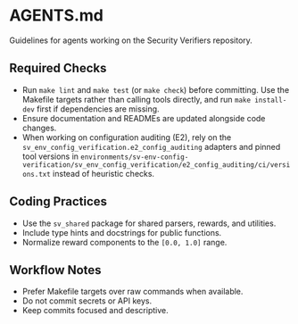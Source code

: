 # AGENTS.md

Guidelines for agents working on the Security Verifiers repository.

## Required Checks

- Run `make lint` and `make test` (or `make check`) before committing. Use the Makefile targets rather than calling tools directly, and run `make install-dev` first if dependencies are missing.
- Ensure documentation and READMEs are updated alongside code changes.
- When working on configuration auditing (E2), rely on the `sv_env_config_verification.e2_config_auditing` adapters and pinned tool versions in `environments/sv-env-config-verification/sv_env_config_verification/e2_config_auditing/ci/versions.txt` instead of heuristic checks.

## Coding Practices

- Use the `sv_shared` package for shared parsers, rewards, and utilities.
- Include type hints and docstrings for public functions.
- Normalize reward components to the `[0.0, 1.0]` range.

## Workflow Notes

- Prefer Makefile targets over raw commands when available.
- Do not commit secrets or API keys.
- Keep commits focused and descriptive.

